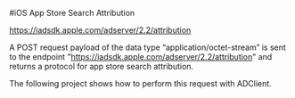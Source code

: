 
#iOS App Store Search Attribution


https://iadsdk.apple.com/adserver/2.2/attribution

A POST request payload of the data type “application/octet-stream” is sent to the endpoint "https://iadsdk.apple.com/adserver/2.2/attribution" and returns a protocol for app store search attribution.

The following project shows how to perform this request with ADClient. 